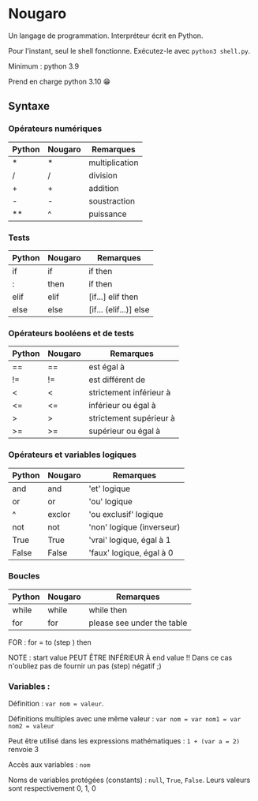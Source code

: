 # Nougaro
 Un langage de programmation. Interpréteur écrit en Python.
 
 Pour l'instant, seul le shell fonctionne. Exécutez-le avec `python3 shell.py`.
 
 Minimum : python 3.9
 
 Prend en charge python 3.10 😁

## Syntaxe

### Opérateurs numériques
| Python    | Nougaro   | Remarques                       |
|-----------|-----------|---------------------------------|
| *         | *         | multiplication                  |
| /         | /         | division                        |
| +         | +         | addition                        |
| -         | -         | soustraction                    |
| **        | ^         | puissance                       |

### Tests
| Python    | Nougaro   | Remarques                       |
|-----------|-----------|---------------------------------|
| if        | if        | if <cond> then <expr>           |
| :         | then      | if <cond> then <expr>           |
| elif      | elif      | [if...] elif <cond> then <expr> |
| else      | else      | [if... (elif...)] else <expr>   |

### Opérateurs booléens et de tests
| Python    | Nougaro   | Remarques                       |
|-----------|-----------|---------------------------------|
| ==        | ==        | est égal à                      |
| !=        | !=        | est différent de                |
| <         | <         | strictement inférieur à         |
| <=        | <=        | inférieur ou égal à             |
| \>        | \>        | strictement supérieur à         |
| \>=       | \>=       | supérieur ou égal à             |

### Opérateurs et variables logiques
| Python    | Nougaro   | Remarques                       |
|-----------|-----------|---------------------------------|
| and       | and       | 'et' logique                    |
| or        | or        | 'ou' logique                    |
| ^         | exclor    | 'ou exclusif' logique           |
| not       | not       | 'non' logique (inverseur)       |
| True      | True      | 'vrai' logique, égal à 1        |
| False     | False     | 'faux' logique, égal à 0        |

### Boucles
| Python    | Nougaro   | Remarques                       |
|-----------|-----------|---------------------------------|
| while     | while     | while <cond> then <expr>        |
| for       | for       | please see under the table      |

FOR : for <identifier> = <start value> to <end value> (step <step>) then <expr>

NOTE : start value PEUT ÊTRE INFÉRIEUR À end value !! Dans ce cas n'oubliez pas de fournir un pas (step) négatif ;)

### Variables :

Définition : `var nom = valeur`.

Définitions multiples avec une même valeur : `var nom = var nom1 = var nom2 = valeur`

Peut être utilisé dans les expressions mathématiques : `1 + (var a = 2)` renvoie 3


Accès aux variables : `nom`

Noms de variables protégées (constants) : `null`, `True`, `False`. Leurs valeurs sont respectivement 0, 1, 0


